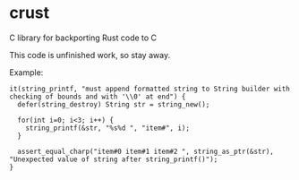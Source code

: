 # crust

C library for backporting Rust code to C

This code is unfinished work, so stay away.

Example:


    it(string_printf, "must append formatted string to String builder with checking of bounds and with '\\0' at end") {
      defer(string_destroy) String str = string_new();
    
      for(int i=0; i<3; i++) {
        string_printf(&str, "%s%d ", "item#", i);
      }
    
      assert_equal_charp("item#0 item#1 item#2 ", string_as_ptr(&str), "Unexpected value of string after string_printf()");
    }
